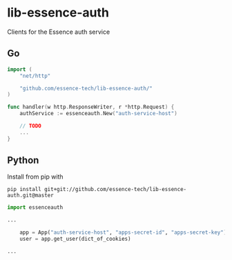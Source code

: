 # lib-essence-auth
Clients for the Essence auth service

## Go

```go
import (
    "net/http"

    "github.com/essence-tech/lib-essence-auth/"
)

func handler(w http.ResponseWriter, r *http.Request) {
    authService := essenceauth.New("auth-service-host")

    // TODO
    ...
}
```

## Python
Install from pip with
```
pip install git+git://github.com/essence-tech/lib-essence-auth.git@master
```

```python
import essenceauth

...

    app = App("auth-service-host", "apps-secret-id", "apps-secret-key")
    user = app.get_user(dict_of_cookies)

...
```
